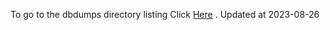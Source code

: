 To go to the dbdumps directory listing Click [Here](https://ipfs.io/ipfs/bafkreih2bxzj75vwwvhg7xz5xqctsh3fm7nj7b7jof7ccbbn5mivocf6iy) . Updated at 2023-08-26